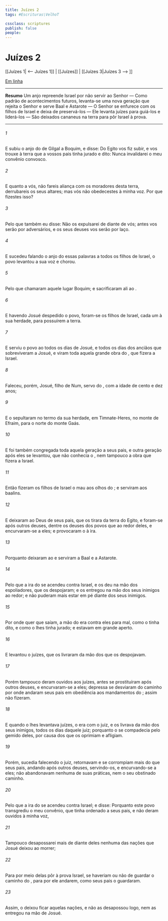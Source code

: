 ```yaml
---
title: Juízes 2
tags: #Escrituras\VelhoT

cssclass: scriptures
publish: false
people:
---
```


# Juízes 2
[[Juízes 1| <-- Juízes 1]] | [[Juízes]] | [[Juízes 3|Juízes 3 --> ]]

[Em linha](https://churchofjesuschrist.org/study/scriptures/ot/judg/2?lang=por)

---
__Resumo__
Um anjo repreende Israel por não servir ao Senhor — Como padrão de acontecimentos futuros, levanta-se uma nova geração que rejeita o Senhor e serve Baal e Astarote — O Senhor se enfurece com os filhos de Israel e deixa de preservá-los — Ele levanta juízes para guiá-los e liderá-los — São deixados cananeus na terra para pôr Israel à prova.

---
###### 1 
E subiu o anjo do  de Gilgal a Boquim, e disse: Do Egito vos fiz subir, e vos trouxe à terra que a vossos pais tinha jurado e dito: Nunca invalidarei o meu convênio convosco.

###### 2 
E quanto a vós, não fareis aliança com os moradores desta terra,  derrubareis os seus altares; mas vós não obedecestes à minha voz. Por que fizestes isso?

###### 3 
Pelo que também eu disse: Não os expulsarei de diante de vós; antes vos serão por adversários, e os seus deuses vos serão por laço.

###### 4 
E sucedeu  falando o anjo do  essas palavras a todos os filhos de Israel, o povo levantou a sua voz e chorou.

###### 5 
Pelo que chamaram aquele lugar Boquim; e sacrificaram ali ao .

###### 6 
E havendo Josué despedido o povo, foram-se os filhos de Israel, cada um à sua herdade, para possuírem a terra.

###### 7 
E serviu o povo ao  todos os dias de Josué, e todos os dias dos anciãos que sobreviveram a Josué, e viram toda aquela grande obra do , que fizera a Israel.

###### 8 
Faleceu, porém, Josué, filho de Num, servo do , com a idade de cento e dez anos;

###### 9 
E o sepultaram no termo da sua herdade, em Timnate-Heres, no monte de Efraim, para o norte do monte Gaás.

###### 10 
E foi também congregada toda aquela geração a seus pais, e outra geração após eles se levantou, que não conhecia o , nem tampouco a obra que fizera a Israel.

###### 11 
Então fizeram os filhos de Israel o  mau aos olhos do ; e serviram aos baalins.

###### 12 
E deixaram ao  Deus de seus pais, que os tirara da terra do Egito, e foram-se após outros deuses, dentre os deuses dos povos que  ao redor deles, e encurvaram-se a eles; e provocaram o  à ira.

###### 13 
Porquanto deixaram ao  e serviram a Baal e a Astarote.

###### 14 
Pelo que a ira do  se acendeu contra Israel, e os deu na mão dos espoliadores, que os despojaram; e os entregou na mão dos seus inimigos ao redor; e não puderam mais estar em pé diante dos seus inimigos.

###### 15 
Por onde quer que saíam, a mão do  era contra eles para mal, como o  tinha dito, e como o  lhes tinha jurado; e estavam em grande aperto.

###### 16 
E levantou o  juízes, que os livraram da mão dos que os despojavam.

###### 17 
Porém tampouco deram ouvidos aos juízes, antes se prostituíram após outros deuses, e encurvaram-se a eles; depressa se desviaram do caminho por onde andaram seus pais em obediência aos mandamentos do ;  assim não fizeram.

###### 18 
E quando o  lhes levantava juízes, o  era com o juiz, e os livrava da mão dos seus inimigos, todos os dias daquele juiz; porquanto o  se compadecia pelo gemido deles, por causa dos que os oprimiam e afligiam.

###### 19 
Porém, sucedia  falecendo o juiz, retornavam e se corrompiam mais do que seus pais, andando após outros deuses, servindo-os, e encurvando-se a eles; não abandonavam nenhuma de suas práticas, nem o seu obstinado caminho.

###### 20 
Pelo que a ira do  se acendeu contra Israel; e disse: Porquanto este povo transgrediu o meu convênio, que tinha ordenado a seus pais, e não deram ouvidos à minha voz,

###### 21 
Tampouco desapossarei mais de diante deles nenhuma das nações que Josué deixou ao morrer;

###### 22 
Para por meio delas pôr à prova Israel, se haveriam ou não de guardar o caminho do , para por ele andarem, como seus pais o guardaram.

###### 23 
Assim, o  deixou ficar aquelas nações, e não as desapossou logo, nem as entregou na mão de Josué.

